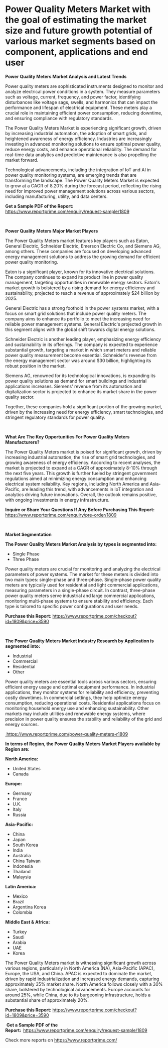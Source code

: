 <p><h1>Power Quality Meters Market with the goal of estimating the market size and future growth potential of various market segments based on component, applications and end user</h1></p><p><strong>Power Quality Meters Market Analysis and Latest Trends</strong></p>
<p><p>Power quality meters are sophisticated instruments designed to monitor and analyze electrical power conditions in a system. They measure parameters such as voltage, current, frequency, and power factor, identifying disturbances like voltage sags, swells, and harmonics that can impact the performance and lifespan of electrical equipment. These meters play a crucial role in maintaining efficient power consumption, reducing downtime, and ensuring compliance with regulatory standards.</p><p>The Power Quality Meters Market is experiencing significant growth, driven by increasing industrial automation, the adoption of smart grids, and heightened awareness of energy efficiency. Industries are increasingly investing in advanced monitoring solutions to ensure optimal power quality, reduce energy costs, and enhance operational reliability. The demand for real-time data analytics and predictive maintenance is also propelling the market forward.</p><p>Technological advancements, including the integration of IoT and AI in power quality monitoring systems, are emerging trends that are transforming the landscape. The Power Quality Meters Market is expected to grow at a CAGR of 8.20% during the forecast period, reflecting the rising need for improved power management solutions across various sectors, including manufacturing, utility, and data centers.</p></p>
<p><strong>Get a Sample PDF of the Report:&nbsp;</strong> <a href="https://www.reportprime.com/enquiry/request-sample/1809?utm_campaign=2669&utm_medium=2&utm_source=Github&utm_content=ia&utm_term=18032025&utm_id=power-quality-meters">https://www.reportprime.com/enquiry/request-sample/1809</a></p>
<p>&nbsp;</p>
<p><strong>Power Quality Meters Major Market Players</strong></p>
<p><p>The Power Quality Meters market features key players such as Eaton, General Electric, Schneider Electric, Emerson Electric Co, and Siemens AG, among others. These companies are focused on developing advanced energy management solutions to address the growing demand for efficient power quality monitoring.</p><p>Eaton is a significant player, known for its innovative electrical solutions. The company continues to expand its product line in power quality management, targeting opportunities in renewable energy sectors. Eaton's market growth is bolstered by a rising demand for energy efficiency and sustainability, projected to reach a revenue of approximately $24 billion by 2025.</p><p>General Electric has a strong foothold in the power systems market, with a focus on smart grid solutions that include power quality meters. The company aims to enhance its portfolio to meet the increasing need for reliable power management systems. General Electric's projected growth in this segment aligns with the global shift towards digital energy solutions.</p><p>Schneider Electric is another leading player, emphasizing energy efficiency and sustainability in its offerings. The company is expected to experience substantial growth, targeting a market in which smart meters and reliable power quality measurement become essential. Schneider's revenue from the energy management sector was around $30 billion, highlighting its robust position in the market.</p><p>Siemens AG, renowned for its technological innovations, is expanding its power quality solutions as demand for smart buildings and industrial applications increases. Siemens' revenue from its automation and digitalization sector is projected to enhance its market share in the power quality sector.</p><p>Together, these companies hold a significant portion of the growing market, driven by the increasing need for energy efficiency, smart technologies, and stringent regulatory standards for power quality.</p></p>
<p>&nbsp;</p>
<p><strong>What Are The Key Opportunities For Power Quality Meters Manufacturers?</strong></p>
<p><p>The Power Quality Meters market is poised for significant growth, driven by increasing industrial automation, the rise of smart grid technologies, and growing awareness of energy efficiency. According to recent analyses, the market is projected to expand at a CAGR of approximately 8-10% through the next five years. This growth is further fueled by stringent government regulations aimed at minimizing energy consumption and enhancing electrical system reliability. Key regions, including North America and Asia-Pacific, are leading this trend, with advancements in IoT integration and analytics driving future innovations. Overall, the outlook remains positive, with ongoing investments in energy infrastructure.</p></p>
<p><strong>Inquire or Share Your Questions If Any Before Purchasing This Report:</strong> <a href="https://www.reportprime.com/enquiry/pre-order/1809?utm_campaign=2669&utm_medium=2&utm_source=Github&utm_content=ia&utm_term=18032025&utm_id=power-quality-meters">https://www.reportprime.com/enquiry/pre-order/1809</a></p>
<p>&nbsp;</p>
<p><strong>Market Segmentation</strong></p>
<p><strong>The Power Quality Meters Market Analysis by types is segmented into:</strong></p>
<p><ul><li>Single Phase</li><li>Three Phase</li></ul></p>
<p><p>Power quality meters are crucial for monitoring and analyzing the electrical parameters of power systems. The market for these meters is divided into two main types: single-phase and three-phase. Single-phase power quality meters are typically used for residential and light commercial applications, measuring parameters in a single-phase circuit. In contrast, three-phase power quality meters serve industrial and large commercial applications, monitoring multi-phase systems to ensure stability and efficiency. Each type is tailored to specific power configurations and user needs.</p></p>
<p><strong>Purchase this Report:&nbsp;</strong><a href="https://www.reportprime.com/checkout?id=1809&price=3590&utm_campaign=2669&utm_medium=2&utm_source=Github&utm_content=ia&utm_term=18032025&utm_id=power-quality-meters">https://www.reportprime.com/checkout?id=1809&price=3590</a></p>
<p>&nbsp;</p>
<p><strong>The Power Quality Meters Market Industry Research by Application is segmented into:</strong></p>
<p><ul><li>Industrial</li><li>Commercial</li><li>Residential</li><li>Other</li></ul></p>
<p><p>Power quality meters are essential tools across various sectors, ensuring efficient energy usage and optimal equipment performance. In industrial applications, they monitor systems for reliability and efficiency, preventing costly downtimes. In commercial settings, they help optimize energy consumption, reducing operational costs. Residential applications focus on monitoring household energy use and enhancing sustainability. Other markets may include utilities and renewable energy systems, where precision in power quality ensures the stability and reliability of the grid and energy sources.</p></p>
<p><a href="https://www.reportprime.com/power-quality-meters-r1809?utm_campaign=2669&utm_medium=2&utm_source=Github&utm_content=ia&utm_term=18032025&utm_id=power-quality-meters">&nbsp;https://www.reportprime.com/power-quality-meters-r1809</a></p>
<p><strong>In terms of Region, the Power Quality Meters Market Players available by Region are:</strong></p>
<p>
    <p> <strong> North America: </strong>
        <ul>
            <li>United States</li>
            <li>Canada</li>
        </ul>
        </p> 
    <p> <strong> Europe: </strong>
        <ul>
            <li>Germany</li>
            <li>France</li>
            <li>U.K.</li>
            <li>Italy</li>
            <li>Russia</li>
        </ul>
        </p> 
    <p> <strong> Asia-Pacific: </strong>
        <ul>
            <li>China</li>
            <li>Japan</li>
            <li>South Korea</li>
            <li>India</li>
            <li>Australia</li>
            <li>China Taiwan</li>
            <li>Indonesia</li>
            <li>Thailand</li>
            <li>Malaysia</li>
        </ul>
        </p> 
    <p> <strong> Latin America: </strong>
        <ul>
            <li>Mexico</li>
            <li>Brazil</li>
            <li>Argentina Korea</li>
            <li>Colombia</li>
        </ul>
        </p> 
    <p> <strong> Middle East & Africa: </strong>
        <ul>
            <li>Turkey</li>
            <li>Saudi</li>
            <li>Arabia</li>
            <li>UAE</li>
            <li>Korea</li>
        </ul>
    </p>
    </p>
<p><p>The Power Quality Meters market is witnessing significant growth across various regions, particularly in North America (NA), Asia-Pacific (APAC), Europe, the USA, and China. APAC is expected to dominate the market, driven by rapid industrialization and increased energy demands, capturing approximately 35% market share. North America follows closely with a 30% share, bolstered by technological advancements. Europe accounts for around 25%, while China, due to its burgeoning infrastructure, holds a substantial share of approximately 20%.</p></p>
<p><strong>Purchase this Report: </strong><a href="https://www.reportprime.com/checkout?id=1809&price=3590&utm_campaign=2669&utm_medium=2&utm_source=Github&utm_content=ia&utm_term=18032025&utm_id=power-quality-meters">https://www.reportprime.com/checkout?id=1809&price=3590</a></p>
<p>&nbsp;<strong>Get a Sample PDF of the Report:&nbsp;&nbsp;</strong><a href="https://www.reportprime.com/enquiry/request-sample/1809?utm_campaign=2669&utm_medium=2&utm_source=Github&utm_content=ia&utm_term=18032025&utm_id=power-quality-meters">https://www.reportprime.com/enquiry/request-sample/1809</a></p>
<p><strong></strong></p>
<p>Check more reports on <a href="https://www.reportprime.com/?utm_campaign=2669&utm_medium=2&utm_source=Github&utm_content=ia&utm_term=18032025&utm_id=power-quality-meters">https://www.reportprime.com/</a></p>